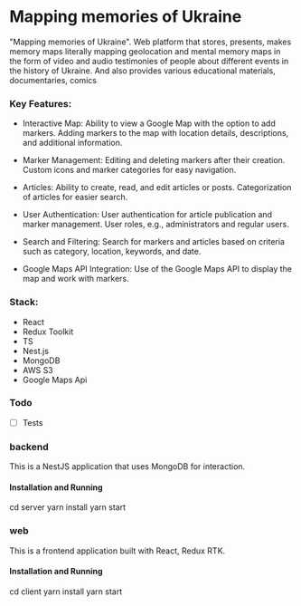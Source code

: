 # Mapping memories of Ukraine
 "Mapping memories of Ukraine". Web platform that stores, presents, makes memory maps literally mapping geolocation and mental memory maps in the form of video and audio testimonies of people about different events in the history of Ukraine.  And also provides various educational materials, documentaries, comics

### Key Features:

- Interactive Map:
Ability to view a Google Map with the option to add markers.
Adding markers to the map with location details, descriptions, and additional information.

- Marker Management:
Editing and deleting markers after their creation.
Custom icons and marker categories for easy navigation.

- Articles:
Ability to create, read, and edit articles or posts.
Categorization of articles for easier search.

- User Authentication:
User authentication for article publication and marker management.
User roles, e.g., administrators and regular users.

- Search and Filtering:
Search for markers and articles based on criteria such as category, location, keywords, and date.

- Google Maps API Integration:
Use of the Google Maps API to display the map and work with markers.

### Stack:

- React
- Redux Toolkit
- TS
- Nest.js
- MongoDB
- AWS S3
- Google Maps Api

### Todo

- [ ] Tests

### backend

This is a NestJS application that uses MongoDB for interaction.

#### Installation and Running

cd server
yarn install
yarn start

### web
This is a frontend application built with React, Redux RTK.

#### Installation and Running
cd client
yarn install
yarn start
